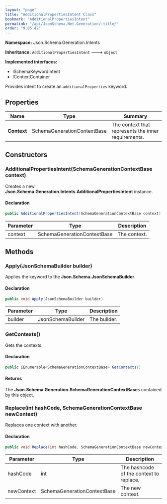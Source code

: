 ```yaml
---
layout: "page"
title: "AdditionalPropertiesIntent Class"
bookmark: "AdditionalPropertiesIntent"
permalink: "/api/JsonSchema.Net.Generation/:title/"
order: "9.05.42"
---
```

**Namespace:** Json.Schema.Generation.Intents

**Inheritance:**
`AdditionalPropertiesIntent`
 🡒 
`object`

**Implemented interfaces:**

- ISchemaKeywordIntent
- IContextContainer

Provides intent to create an `additionalProperties` keyword.

## Properties

| Name | Type | Summary |
|---|---|---|
| **Context** | SchemaGenerationContextBase | The context that represents the inner requirements. |
## Constructors

### AdditionalPropertiesIntent(SchemaGenerationContextBase context)

Creates a new **Json.Schema.Generation.Intents.AdditionalPropertiesIntent** instance.

#### Declaration

```c#
public AdditionalPropertiesIntent(SchemaGenerationContextBase context)
```
| Parameter | Type | Description |
|---|---|---|
| context | SchemaGenerationContextBase | The context. |

## Methods

### Apply(JsonSchemaBuilder builder)

Applies the keyword to the **Json.Schema.JsonSchemaBuilder**.

#### Declaration

```c#
public void Apply(JsonSchemaBuilder builder)
```
| Parameter | Type | Description |
|---|---|---|
| builder | JsonSchemaBuilder | The builder. |

### GetContexts()

Gets the contexts.

#### Declaration

```c#
public IEnumerable<SchemaGenerationContextBase> GetContexts()
```

#### Returns

The **Json.Schema.Generation.SchemaGenerationContextBase**s contained by this object.

### Replace(int hashCode, SchemaGenerationContextBase newContext)

Replaces one context with another.

#### Declaration

```c#
public void Replace(int hashCode, SchemaGenerationContextBase newContext)
```
| Parameter | Type | Description |
|---|---|---|
| hashCode | int | The hashcode of the context to replace. |
| newContext | SchemaGenerationContextBase | The new context. |

